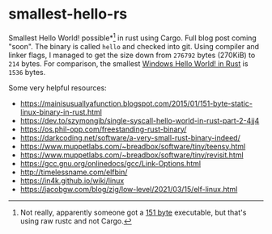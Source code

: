 # smallest-hello-rs
Smallest Hello World! possible*[^1] in rust using Cargo.
Full blog post coming "soon".
The binary is called `hello` and checked into git.
Using compiler and linker flags, I managed to get the size down from `276792` bytes (270KiB) to `214` bytes.
For comparison, the smallest [Windows Hello World! in Rust](https://github.com/retep998/hello-rs/tree/master) is `1536` bytes.

[^1]: Not really, apparently someone got a [151 byte](https://mainisusuallyafunction.blogspot.com/2015/01/151-byte-static-linux-binary-in-rust.html) executable, but that's using raw rustc and not Cargo.

Some very helpful resources:
- https://mainisusuallyafunction.blogspot.com/2015/01/151-byte-static-linux-binary-in-rust.html
- https://dev.to/szymongib/single-syscall-hello-world-in-rust-part-2-4jj4
- https://os.phil-opp.com/freestanding-rust-binary/
- https://darkcoding.net/software/a-very-small-rust-binary-indeed/
- https://www.muppetlabs.com/~breadbox/software/tiny/teensy.html
- https://www.muppetlabs.com/~breadbox/software/tiny/revisit.html
- https://gcc.gnu.org/onlinedocs/gcc/Link-Options.html
- http://timelessname.com/elfbin/
- https://in4k.github.io/wiki/linux
- https://jacobgw.com/blog/zig/low-level/2021/03/15/elf-linux.html
